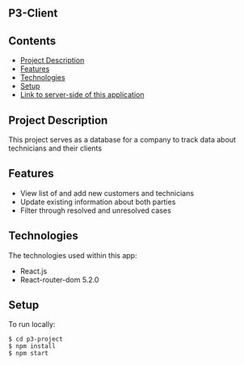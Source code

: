 ## P3-Client

## Contents

* [Project Description](#project-Description)
* [Features](#features)
* [Technologies](#technologies)
* [Setup](#setup)
* [Link to server-side of this application](https://github.com/charliesonye/phase-3-server)

## Project Description

This project serves as a database for a company to track data about technicians and their clients 

## Features
* View list of and add new customers and technicians
* Update existing information about both parties
* Filter through resolved and unresolved cases 

## Technologies
The technologies used within this app:
* React.js
* React-router-dom 5.2.0

## Setup
To run locally:
```
$ cd p3-project
$ npm install
$ npm start

```
